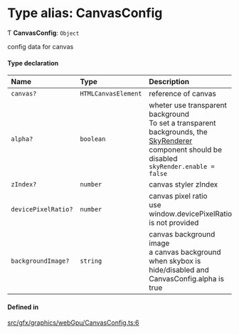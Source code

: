 # Type alias: CanvasConfig

Ƭ **CanvasConfig**: `Object`

config data for canvas

#### Type declaration

| Name | Type | Description |
| :------ | :------ | :------ |
| `canvas?` | `HTMLCanvasElement` | reference of canvas |
| `alpha?` | `boolean` | wheter use transparent background<br>To set a transparent backgrounds, the [SkyRenderer](../classes/SkyRenderer.md) component should be disabled<br>`skyRender.enable = false` |
| `zIndex?` | `number` | canvas styler zIndex |
| `devicePixelRatio?` | `number` | canvas pixel ratio<br>use window.devicePixelRatio is not provided |
| `backgroundImage?` | `string` | canvas background image<br>a canvas background when skybox is hide/disabled and CanvasConfig.alpha is true |

#### Defined in

[src/gfx/graphics/webGpu/CanvasConfig.ts:6](https://github.com/Orillusion/orillusion/blob/main/src/gfx/graphics/webGpu/CanvasConfig.ts#L6)
